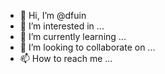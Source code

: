 - 👋 Hi, I’m @dfuin
- 👀 I’m interested in ...
- 🌱 I’m currently learning ...
- 💞️ I’m looking to collaborate on ...
- 📫 How to reach me ...

<!---
dfuin/dfuin is a ✨ special ✨ repository because its `README.md` (this file) appears on your GitHub profile.
You can click the Preview link to take a look at your changes.
--->
